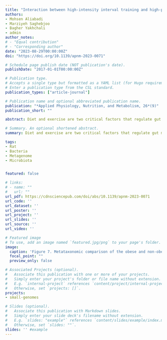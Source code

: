 ```yaml
---
title: "Interaction between high-intensity interval training and high-protein diet on gut microbiota composition and body weight in obese male rats"
authors:
- Mohsen Aliabadi
- Marziyeh Saghebjoo
- Bagher Yakhchali
- admin
author_notes:
# - "Equal contribution"
# - "Corresponding author"
date: "2023-08-29T00:00:00Z"
doi: "https://doi.org/10.1139/apnm-2023-0071"

# Schedule page publish date (NOT publication's date).
publishDate: "2017-01-01T00:00:00Z"

# Publication type.
# Accepts a single type but formatted as a YAML list (for Hugo requirements).
# Enter a publication type from the CSL standard.
publication_types: ["article-journal"]

# Publication name and optional abbreviated publication name.
publication: "*Applied Physiology, Nutrition, and Metabolism, 26*(9)"
publication_short: ""

abstract: Diet and exercise are two critical factors that regulate gut microbiota, affecting weight management. The present study investigated the effect of 10 weeks of high-intensity interval training (HIIT) and a high-protein diet (HPD) on gut microbiota composition and body weight changes in obese male Wistar rats. Forty obese rats were randomly divided into five groups, including HPD, HIIT + HPD, HIIT + high-fat diet (HFD) (continuing HFD during intervention), obese control 1 (continuing HFD during intervention), obese control 2 (cutting off HFD at the beginning of the intervention and continuing standard diet), and eight non-obese Wistar rats as a non-obese control (NOC) group (standard diet). Microbial community composition and diversity analysis by sequencing 16S rRNA genes derived from the fecal samples, body weight, and Lee index were assessed. The body weight and Lee index in the NOC, HIIT + HFD, HPD, and HIIT + HPD groups were significantly lower than that in the OC1 and OC2 groups along with the lower body weight and Lee index in the HPD and HIIT + HPD groups compared with the HIIT + HFD group. Also, HFD consumption and switching from HFD to a standard diet or HPD increased gut microbiota dysbiosis. Furthermore, HIIT along with HFD increased the adverse effects of HFD on gut microbiota, while the HIIT + HPD increased microbial richness, improved gut microbiota dysbiosis, and changed rats’ phenotype to lean. It appears that HFD discontinuation without doing HIIT does not improve gut microbiota dysbiosis. Also, the HIIT + HFD, HPD, and HIIT + HPD slow down HFD-induced weight gain, but HIIT + HPD is a more reliable strategy for weight management due to its beneficial effects on gut microbiota composition.

# Summary. An optional shortened abstract.
summary: Diet and exercise are two critical factors that regulate gut microbiota, affecting weight management. The present study investigated the effect of 10 weeks of high-intensity interval training (HIIT) and a high-protein diet (HPD) on gut microbiota composition and body weight changes in obese male Wistar rats. Forty obese rats were randomly divided into five groups, including HPD, HIIT + HPD, HIIT + high-fat diet (HFD) (continuing HFD during intervention), obese control 1 (continuing HFD during intervention), obese control 2 (cutting off HFD at the beginning of the intervention and continuing standard diet), and eight non-obese Wistar rats as a non-obese control (NOC) group (standard diet). Microbial community composition and diversity analysis by sequencing 16S rRNA genes derived from the fecal samples, body weight, and Lee index were assessed. The body weight and Lee index in the NOC, HIIT + HFD, HPD, and HIIT + HPD groups were significantly lower than that in the OC1 and OC2 groups along with the lower body weight and Lee index in the HPD and HIIT + HPD groups compared with the HIIT + HFD group. Also, HFD consumption and switching from HFD to a standard diet or HPD increased gut microbiota dysbiosis. Furthermore, HIIT along with HFD increased the adverse effects of HFD on gut microbiota, while the HIIT + HPD increased microbial richness, improved gut microbiota dysbiosis, and changed rats’ phenotype to lean. It appears that HFD discontinuation without doing HIIT does not improve gut microbiota dysbiosis. Also, the HIIT + HFD, HPD, and HIIT + HPD slow down HFD-induced weight gain, but HIIT + HPD is a more reliable strategy for weight management due to its beneficial effects on gut microbiota composition.

tags:
- Rat
- Bacteria
- Metagenome
- Microbiota


featured: false

# links:
# - name: ""
#   url: ""
url_pdf: https://cdnsciencepub.com/doi/abs/10.1139/apnm-2023-0071
url_code: ''
url_dataset: ''
url_poster: ''
url_project: ''
url_slides: ''
url_source: ''
url_video: ''

# Featured image
# To use, add an image named `featured.jpg/png` to your page's folder. 
image:
  caption: 'Figure 7. Metataxonomic comparison of the obese and non-obese groups before the intervention at the phylum level'
  focal_point: ""
  preview_only: false

# Associated Projects (optional).
#   Associate this publication with one or more of your projects.
#   Simply enter your project's folder or file name without extension.
#   E.g. `internal-project` references `content/project/internal-project/index.md`.
#   Otherwise, set `projects: []`.
projects:
- small-genomes

# Slides (optional).
#   Associate this publication with Markdown slides.
#   Simply enter your slide deck's filename without extension.
#   E.g. `slides: "example"` references `content/slides/example/index.md`.
#   Otherwise, set `slides: ""`.
slides: '' #example
---
```

